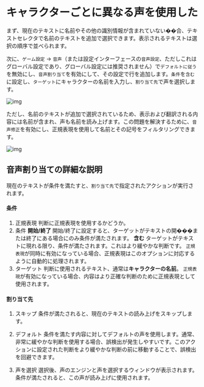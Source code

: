 # キャラクターごとに異なる声を使用した

まず、現在のテキストに名前やその他の識別情報が含まれていない��合、テキストセレクタで名前のテキストを追加で選択できます。表示されるテキストは選択の順序で並べられます。

次に、`ゲーム設定` -> `音声`（または設定インターフェースの`音声設定`、ただしこれはグローバル設定であり、グローバル設定には推奨されません）で`デフォルトに従う`を無効にし、`音声割り当て`を有効にして、その設定で行を追加します。`条件`を`含む`に設定し、`ターゲット`にキャラクターの名前を入力し、`割り当て先`で声を選択します。

![img](https://image.lunatranslator.org/zh/tts/1.png) 

ただし、名前のテキストが追加で選択されているため、表示および翻訳される内容には名前が含まれ、声も名前を読み上げます。この問題を解決するために、`音声修正`を有効にし、正規表現を使用して名前とその記号をフィルタリングできます。

![img](https://image.lunatranslator.org/zh/tts/3.png)   

## 音声割り当ての詳細な説明

現在のテキストが条件を満たすと、`割り当て先`で指定されたアクションが実行されます。

#### 条件

1. 正規表現
    判断に正規表現を使用するかどうか。
1. 条件
    **開始/終了** 開始/終了に設定すると、ターゲットがテキストの開���または終了にある場合にのみ条件が満たされます。
    **含む** ターゲットがテキストに現れる限り、条件が満たされます。これはより緩やかな判断です。
    `正規表現`が同時に有効になっている場合、正規表現はこのオプションに対応するように自動的に処理されます。
1. ターゲット
    判断に使用されるテキスト、通常は**キャラクターの名前**。
    `正規表現`が有効になっている場合、内容はより正確な判断のために正規表現として使用されます。

#### 割り当て先

1. スキップ
    条件が満たされると、現在のテキストの読み上げをスキップします。

1. デフォルト
    条件を満たす内容に対してデフォルトの声を使用します。通常、非常に緩やかな判断を使用する場合、誤検出が発生しやすいです。このアクションに設定された判断をより緩やかな判断の前に移動することで、誤検出を回避できます。
1. 声を選択
    選択後、声のエンジンと声を選択するウィンドウが表示されます。条件が満たされると、この声が読み上げに使用されます。
